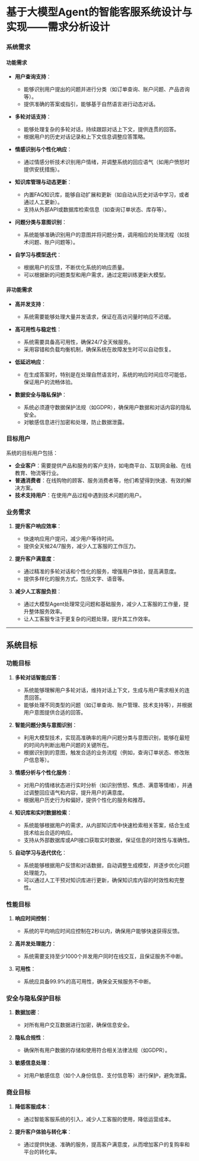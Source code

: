 # 基于大模型Agent的智能客服系统设计与实现——需求分析设计

### 系统需求

#### 功能需求
- **用户查询支持**：
  - 能够识别用户提出的问题并进行分类（如订单查询、账户问题、产品咨询等）。
  - 提供准确的答案或指引，能够基于自然语言进行动态对话。
  
- **多轮对话支持**：
  - 能够处理复杂的多轮对话，持续跟踪对话上下文，提供连贯的回答。
  - 根据用户的历史对话记录和上下文信息调整应答策略。
  
- **情感识别与个性化响应**：
  - 通过情感分析技术识别用户情绪，并调整系统的回应语气（如用户愤怒时提供安抚措施）。
  
- **知识库管理与动态更新**：
  - 内置FAQ知识库，能够自动扩展和更新（如自动从历史对话中学习，或者通过人工更新）。
  - 支持从外部API或数据库检索信息（如查询订单状态、库存等）。
  
- **问题分类与意图识别**：
  - 系统能够准确识别用户的意图并将问题分类，调用相应的处理流程（如技术问题、账户问题等）。
  
- **自学习与模型迭代**：
  - 根据用户的反馈，不断优化系统的响应质量。
  - 可以根据新的问题类型和用户需求，通过定期训练更新大模型。

#### 非功能需求
- **高并发支持**：
  - 系统需要能够处理大量并发请求，保证在高访问量时响应不迟缓。
  
- **高可用性与稳定性**：
  - 系统需要具备高可用性，确保24/7全天候服务。
  - 采用容错和负载均衡机制，确保系统在故障发生时可以自动恢复。
  
- **低延迟响应**：
  - 在生成答案时，特别是在处理自然语言时，系统的响应时间应尽可能低，保证用户的流畅体验。
  
- **数据安全与隐私保护**：
  - 系统必须遵守数据保护法规（如GDPR），确保用户数据和对话内容的隐私安全。
  - 对敏感信息进行加密和处理，防止数据泄露。

### 目标用户

系统的目标用户包括：
- **企业客户**：需要提供产品和服务的客户支持，如电商平台、互联网金融、在线教育、物流等行业。
- **普通消费者**：在线购物的顾客、服务消费者等，他们希望得到快速、有效的解决方案。
- **技术支持用户**：在使用产品过程中遇到技术问题的用户。

### 业务需求

1. **提升客户响应效率**：
   - 快速响应用户提问，减少用户等待时间。
   - 提供全天候24/7服务，减少人工客服的工作压力。

2. **提升客户满意度**：
   - 通过精准的多轮对话和个性化的服务，增强用户体验，提高满意度。
   - 提供多样化的服务方式，包括文字、语音等。

3. **减少人工客服负担**：
   - 通过大模型Agent处理常见问题和基础服务，减少人工客服的工作量，提升整体服务效率。
   - 让人工客服专注于更复杂的问题处理，提升其工作效率。

---

## 系统目标

### 功能目标

1. **多轮对话智能应答**：
   - 系统能够理解用户多轮对话，维持对话上下文，生成与用户需求相关的连贯回答。
   - 能够处理不同类型的问题（如订单查询、账户管理、技术支持等），并根据用户意图提供合适的回答。

2. **智能问题分类与意图识别**：
   - 利用大模型技术，实现高准确率的用户问题分类与意图识别，能够在最短的时间内判断出用户问题的关键所在。
   - 根据识别到的意图，触发合适的业务流程（例如，查询订单状态、修改账户信息等）。

3. **情感分析与个性化服务**：
   - 对用户的情绪状态进行实时分析（如识别愤怒、焦虑、满意等情绪），并通过调整回应语气和内容，提升用户的满意度。
   - 根据用户历史行为和偏好，提供个性化的服务和推荐。

4. **知识库和实时数据检索**：
   - 系统能够根据用户的需求，从内部知识库中快速检索相关答案，结合生成技术给出合适的响应。
   - 支持从外部数据库或API接口获取实时数据，保证信息的时效性与准确性。

5. **自动学习与迭代优化**：
   - 系统能够根据用户反馈和对话数据，自动调整生成模型，并逐步优化问题处理能力。
   - 可以通过人工干预对知识库进行更新，确保知识库内容的时效性和完整性。

### 性能目标

1. **响应时间控制**：
   - 系统的平均响应时间应控制在2秒以内，确保用户能够快速获得反馈。

2. **高并发处理能力**：
   - 系统需要支持至少1000个并发用户同时在线交互，且保证服务不中断。

3. **可用性**：
   - 系统应具备99.9%的高可用性，确保全天候服务不中断。

### 安全与隐私保护目标

1. **数据加密**：
   - 对所有用户交互数据进行加密，确保信息安全。
   
2. **隐私合规性**：
   - 确保所有用户数据的存储和使用符合相关法律法规（如GDPR）。

3. **敏感信息处理**：
   - 对用户敏感信息（如个人身份信息、支付信息等）进行保护，避免泄露。

### 商业目标

1. **降低客服成本**：
   - 通过智能客服系统的引入，减少人工客服的使用，降低运营成本。
   
2. **提升客户体验与转化率**：
   - 通过提供快速、准确的服务，提高客户满意度，从而增加客户的复购率和平台的转化率。
